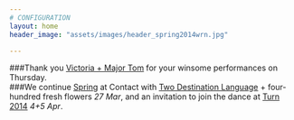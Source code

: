 ```yaml
---
# CONFIGURATION
layout: home
header_image: "assets/images/header_spring2014wrn.jpg"

---
```

###Thank you [Victoria + Major Tom](/current/2014-spring/melody) for your winsome performances on Thursday.      
###We continue [Spring](/current/2014-spring) at Contact with [Two Destination Language](/current/2014-spring/2destlang) + four-hundred fresh flowers *27 Mar*, and an invitation to join the dance at [Turn 2014](/current/2014-turn) *4+5 Apr*.
